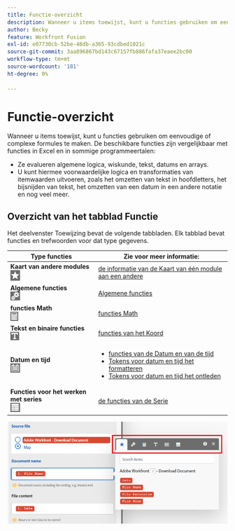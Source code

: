 ```yaml
---
title: Functie-overzicht
description: Wanneer u items toewijst, kunt u functies gebruiken om eenvoudige of complexe formules te maken.
author: Becky
feature: Workfront Fusion
exl-id: e07730cb-52be-46db-a365-93cdbed1021c
source-git-commit: 3aa896867bd143c67157fb886fafa37eaee2bc00
workflow-type: tm+mt
source-wordcount: '181'
ht-degree: 0%

---
```


# Functie-overzicht

Wanneer u items toewijst, kunt u functies gebruiken om eenvoudige of complexe formules te maken. De beschikbare functies zijn vergelijkbaar met functies in Excel en in sommige programmeertalen:

* Ze evalueren algemene logica, wiskunde, tekst, datums en arrays.
* U kunt hiermee voorwaardelijke logica en transformaties van itemwaarden uitvoeren, zoals het omzetten van tekst in hoofdletters, het bijsnijden van tekst, het omzetten van een datum in een andere notatie en nog veel meer.

## Overzicht van het tabblad Functie

Het deelvenster Toewijzing bevat de volgende tabbladen. Elk tabblad bevat functies en trefwoorden voor dat type gegevens.

| Type functies | Zie voor meer informatie: |
|---|---|
| **Kaart van andere modules**<br>![ Kaart van andere modules ](assets/toolbar-icon-functions-you-map-from-other-modules.png) | [ de informatie van de Kaart van één module aan een andere ](/help/workfront-fusion/create-scenarios/map-data/map-data-from-one-to-another.md) |
| **Algemene functies**<br>![ Algemene functies ](assets/toolbar-icon-general-function.png) | [ Algemene functies ](/help/workfront-fusion/references/mapping-panel/functions/general-functions.md) |
| **functies Math**<br>![ functies Math ](assets/toolbar-icon-math-functions.png) | [ functies Math ](/help/workfront-fusion/references/mapping-panel/functions/math-functions.md) |
| **Tekst en binaire functies**<br>![ de functies van het Koord ](assets/toolbar-icon-text&binary-functions.png) | [ functies van het Koord ](/help/workfront-fusion/references/mapping-panel/functions/string-functions.md) |
| **Datum en tijd** <br> ![ functies van de Datum en van de tijd ](assets/toolbar-icon-date&time-functions.png) | <ul><li>[ functies van de Datum en van de tijd ](/help/workfront-fusion/references/mapping-panel/functions/date-and-time-functions.md)</li><li>[ Tokens voor datum en tijd het formatteren ](/help/workfront-fusion/references/mapping-panel/functions/tokens-for-date-and-time-formatting.md)</li><li> [ Tokens voor datum en tijd het ontleden ](/help/workfront-fusion/references/mapping-panel/functions/tokens-for-date-and-time-parsing.md)</li></ul> |
| **Functies voor het werken met series**<br> ![ de functies van de Serie ](assets/toolbar-icon-functions-for-arrays.png) | [ de functies van de Serie ](/help/workfront-fusion/references/mapping-panel/functions/array-functions.md) |

![ de toolbar van Functies ](assets/functions-toolbar-350x189.png)
